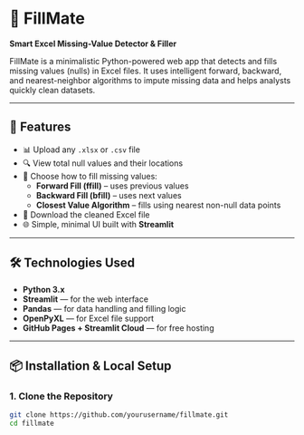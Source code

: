 # 🧩 FillMate  
**Smart Excel Missing-Value Detector & Filler**

FillMate is a minimalistic Python-powered web app that detects and fills missing values (nulls) in Excel files. It uses intelligent forward, backward, and nearest-neighbor algorithms to impute missing data and helps analysts quickly clean datasets.

---

## 🚀 Features
- 📊 Upload any `.xlsx` or `.csv` file  
- 🔍 View total null values and their locations  
- 🧠 Choose how to fill missing values:
  - **Forward Fill (ffill)** – uses previous values  
  - **Backward Fill (bfill)** – uses next values  
  - **Closest Value Algorithm** – fills using nearest non-null data points  
- 💾 Download the cleaned Excel file  
- 🌐 Simple, minimal UI built with **Streamlit**

---

## 🛠️ Technologies Used
- **Python 3.x**
- **Streamlit** — for the web interface  
- **Pandas** — for data handling and filling logic  
- **OpenPyXL** — for Excel file support  
- **GitHub Pages + Streamlit Cloud** — for free hosting  

---

## 📦 Installation & Local Setup

### 1. Clone the Repository
```bash
git clone https://github.com/yourusername/fillmate.git
cd fillmate
